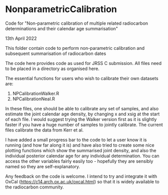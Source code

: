 # NonparametricCalibration
Code for "Non-parametric calibration of multiple related radiocarbon determinations and their calendar age summarisation"


13th April 2022

This folder contain code to perform non-parametric calibration and subsequent summarisation of radiocarbon dates

The code here provides code as used for JRSS C submission. All files need to be placed in a directory as organised here. 

The essential functions for users who wish to calibrate their own datasets are:

1) NPCalibrationWalker.R
2) NPCalibrationNeal.R

In these files, one should be able to calibrate any set of samples, and also estimate the joint calendar age density, by changing x and xsig at the start of each file. I would suggest trying the Walker version first as it is slightly faster if you have a huge number of samples to jointly calibrate. The current files calibrate the data from Kerr et al. 

I have added a small progress bar to the code to let a user know it is running (and how far along it is) and have also tried to create some nice plotting functions which show the summarised joint density, and also the individual posterior calendar age for any individual determination. You can access the other variables fairly easily too - hopefully they are sensibly named so they are self-explanatory.

Any feedback on the code is welcome. I intend to try and integrate it with OxCal (https://c14.arch.ox.ac.uk/oxcal.html) so that it is widely available to the radiocarbon community.
